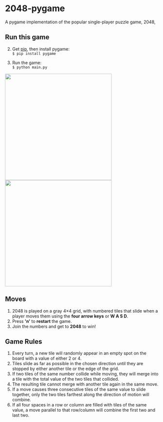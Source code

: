 # 2048-pygame
A pygame implementation of the popular single-player puzzle game, 2048, 



## Run this game
2. Get [pip](https://www.makeuseof.com/tag/install-pip-for-python/), then install pygame:\
    ```$ pip install pygame```

3. Run the game:\
    ```$ python main.py```
    
<img src="images/menu.jpg" height=350>      <img src="images/game.jpg" height=350>

## Moves
1. 2048 is played on a gray 4×4 grid, with numbered tiles that slide when a player moves them using the **four arrow keys** or **W A S D**.
2. Press **'n'** to **restart** the game.
3. Join the numbers and get to **2048** to win!

## Game Rules
1. Every turn, a new tile will randomly appear in an empty spot on the board with a value of either 2 or 4.
2. Tiles slide as far as possible in the chosen direction until they are stopped by either another tile or the edge of the grid. 
3. If two tiles of the same number collide while moving, they will merge into a tile with the total value of the two tiles that collided.
4. The resulting tile cannot merge with another tile again in the same move. 
5. If a move causes three consecutive tiles of the same value to slide together, only the two tiles farthest along the direction of motion will combine. 
6. If all four spaces in a row or column are filled with tiles of the same value, a move parallel to that row/column will combine the first two and last two.
